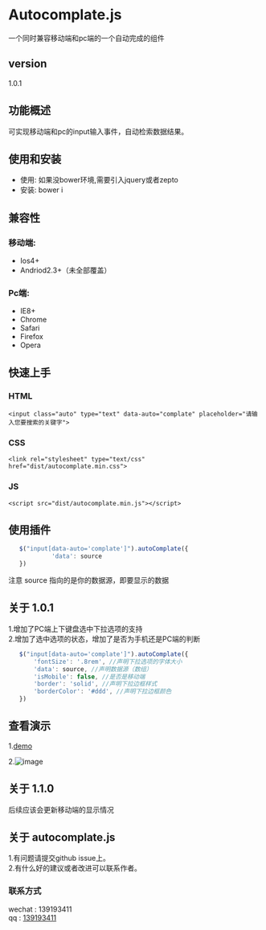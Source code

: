 # Autocomplate.js
一个同时兼容移动端和pc端的一个自动完成的组件

## version
1.0.1

## 功能概述
可实现移动端和pc的input输入事件，自动检索数据结果。

## 使用和安装
- 使用: 如果没bower环境,需要引入jquery或者zepto
- 安装: bower i

## 兼容性
### 移动端:
- Ios4+
- Andriod2.3+（未全部覆盖）

### Pc端:
- IE8+
- Chrome
- Safari
- Firefox
- Opera


## 快速上手
### HTML

	<input class="auto" type="text" data-auto="complate" placeholder="请输入您要搜索的关键字">

### CSS

    <link rel="stylesheet" type="text/css" href="dist/autocomplate.min.css">

### JS

    <script src="dist/autocomplate.min.js"></script>

## 使用插件

```js
   $("input[data-auto='complate']").autoComplate({
            'data': source
   })
```


   注意 source 指向的是你的数据源，即要显示的数据

## 关于 1.0.1
1.增加了PC端上下键盘选中下拉选项的支持<br>
2.增加了选中选项的状态，增加了是否为手机还是PC端的判断<br>

```js
   $("input[data-auto='complate']").autoComplate({
       'fontSize': '.8rem', //声明下拉选项的字体大小
       'data': source, //声明数据源（数组）
       'isMobile': false, //是否是移动端
       'border': 'solid', //声明下拉边框样式
       'borderColor': '#ddd', //声明下拉边框颜色
   })
```

## 查看演示
1.[demo](https://penglin254.github.io/Autocomplate/example/index.html)

2.![image](https://penglin254.github.io/Autocomplate/example/img/auto.gif) 

## 关于 1.1.0
后续应该会更新移动端的显示情况

## 关于 autocomplate.js
1.有问题请提交github issue上。<br>
2.有什么好的建议或者改进可以联系作者。

### 联系方式
wechat : 139193411<br>
qq : [139193411](http://wpa.qq.com/msgrd?v=3&uin=139193411&site=qq&menu=yes)